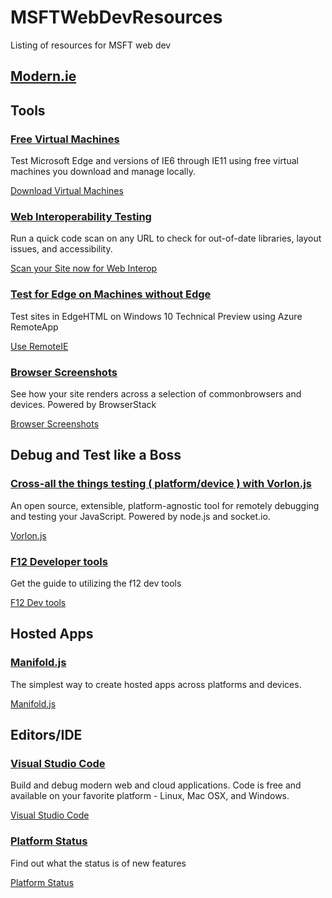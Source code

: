 # MSFTWebDevResources
Listing of resources for MSFT web dev

## [Modern.ie](http://modern.ie)
## Tools
### [Free Virtual Machines](https://dev.windows.com/en-us/microsoft-edge/tools/vms/windows/)
Test Microsoft Edge and versions of IE6 through IE11 using free virtual machines you download and manage locally.

[Download Virtual Machines](https://dev.windows.com/en-us/microsoft-edge/tools/vms/windows/)

### [Web Interoperability Testing](https://dev.windows.com/en-us/microsoft-edge/tools/staticscan/)
Run a quick code scan on any URL to check for out-of-date libraries, layout issues, and accessibility.

[Scan your Site now for Web Interop](https://dev.windows.com/en-us/microsoft-edge/tools/staticscan/)


### [Test for Edge on Machines without Edge](https://dev.windows.com/en-us/microsoft-edge/tools/remote/)
Test sites in EdgeHTML on Windows 10 Technical Preview using Azure RemoteApp

[Use RemoteIE](https://dev.windows.com/en-us/microsoft-edge/tools/remote/)

### [Browser Screenshots](https://dev.windows.com/en-us/microsoft-edge/tools/screenshots/)
See how your site renders across a selection of commonbrowsers and devices. Powered by BrowserStack

[Browser Screenshots](https://dev.windows.com/en-us/microsoft-edge/tools/screenshots/)

## Debug and Test like a Boss
### [Cross-all the things testing ( platform/device ) with Vorlon.js](http://vorlonjs.com/)
An open source, extensible, platform-agnostic tool for remotely debugging and testing your JavaScript. Powered by node.js and socket.io.

[Vorlon.js](http://vorlonjs.com/)

### [F12 Developer tools](https://dev.windows.com/en-us/microsoft-edge/platform/documentation/f12-devtools-guide/)
Get the guide to utilizing the f12 dev tools

[F12 Dev tools](https://dev.windows.com/en-us/microsoft-edge/platform/documentation/f12-devtools-guide/)


## Hosted Apps
### [Manifold.js](http://manifoldjs.com/)
The simplest way to create hosted apps across platforms and devices.

[Manifold.js](http://manifoldjs.com/)

## Editors/IDE
### [Visual Studio Code](https://code.visualstudio.com)
Build and debug modern web and cloud applications. Code is free and available on your favorite platform - Linux, Mac OSX, and Windows.

[Visual Studio Code](https://code.visualstudio.com)

### [Platform Status](https://dev.windows.com/en-us/microsoft-edge/platform/status/)
Find out what the status is of new features 

[Platform Status](https://dev.windows.com/en-us/microsoft-edge/platform/status/)










